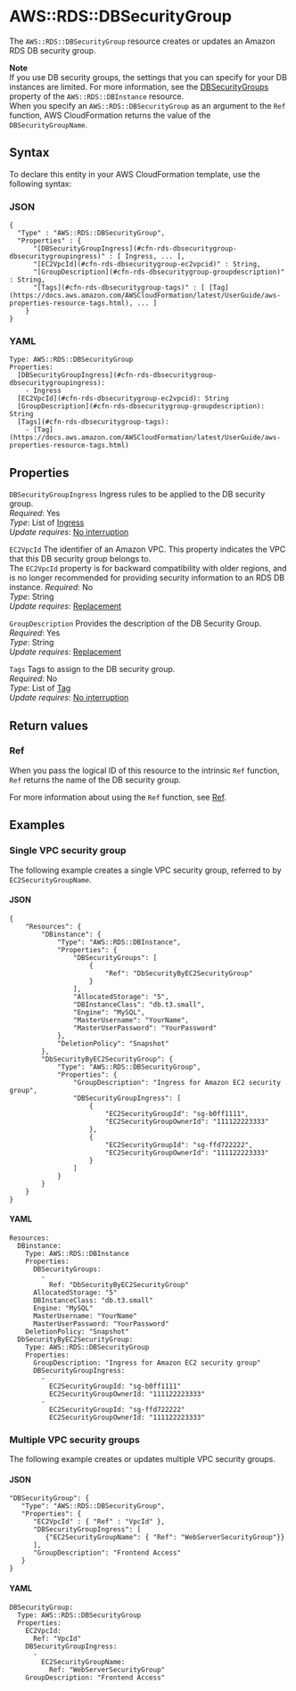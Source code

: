 # AWS::RDS::DBSecurityGroup<a name="aws-properties-rds-security-group"></a>

The `AWS::RDS::DBSecurityGroup` resource creates or updates an Amazon RDS DB security group\.

**Note**  
 If you use DB security groups, the settings that you can specify for your DB instances are limited\. For more information, see the [DBSecurityGroups](https://docs.aws.amazon.com/AWSCloudFormation/latest/UserGuide/aws-properties-rds-database-instance.html#cfn-rds-dbinstance-dbsecuritygroups) property of the `AWS::RDS::DBInstance` resource\.  
 When you specify an `AWS::RDS::DBSecurityGroup` as an argument to the `Ref` function, AWS CloudFormation returns the value of the `DBSecurityGroupName`\.

## Syntax<a name="aws-properties-rds-security-group-syntax"></a>

To declare this entity in your AWS CloudFormation template, use the following syntax:

### JSON<a name="aws-properties-rds-security-group-syntax.json"></a>

```
{
  "Type" : "AWS::RDS::DBSecurityGroup",
  "Properties" : {
      "[DBSecurityGroupIngress](#cfn-rds-dbsecuritygroup-dbsecuritygroupingress)" : [ Ingress, ... ],
      "[EC2VpcId](#cfn-rds-dbsecuritygroup-ec2vpcid)" : String,
      "[GroupDescription](#cfn-rds-dbsecuritygroup-groupdescription)" : String,
      "[Tags](#cfn-rds-dbsecuritygroup-tags)" : [ [Tag](https://docs.aws.amazon.com/AWSCloudFormation/latest/UserGuide/aws-properties-resource-tags.html), ... ]
    }
}
```

### YAML<a name="aws-properties-rds-security-group-syntax.yaml"></a>

```
Type: AWS::RDS::DBSecurityGroup
Properties: 
  [DBSecurityGroupIngress](#cfn-rds-dbsecuritygroup-dbsecuritygroupingress): 
    - Ingress
  [EC2VpcId](#cfn-rds-dbsecuritygroup-ec2vpcid): String
  [GroupDescription](#cfn-rds-dbsecuritygroup-groupdescription): String
  [Tags](#cfn-rds-dbsecuritygroup-tags): 
    - [Tag](https://docs.aws.amazon.com/AWSCloudFormation/latest/UserGuide/aws-properties-resource-tags.html)
```

## Properties<a name="aws-properties-rds-security-group-properties"></a>

`DBSecurityGroupIngress`  <a name="cfn-rds-dbsecuritygroup-dbsecuritygroupingress"></a>
Ingress rules to be applied to the DB security group\.  
*Required*: Yes  
*Type*: List of [Ingress](aws-properties-rds-security-group-rule.md)  
*Update requires*: [No interruption](https://docs.aws.amazon.com/AWSCloudFormation/latest/UserGuide/using-cfn-updating-stacks-update-behaviors.html#update-no-interrupt)

`EC2VpcId`  <a name="cfn-rds-dbsecuritygroup-ec2vpcid"></a>
The identifier of an Amazon VPC\. This property indicates the VPC that this DB security group belongs to\.  
The `EC2VpcId` property is for backward compatibility with older regions, and is no longer recommended for providing security information to an RDS DB instance\.
*Required*: No  
*Type*: String  
*Update requires*: [Replacement](https://docs.aws.amazon.com/AWSCloudFormation/latest/UserGuide/using-cfn-updating-stacks-update-behaviors.html#update-replacement)

`GroupDescription`  <a name="cfn-rds-dbsecuritygroup-groupdescription"></a>
Provides the description of the DB Security Group\.  
*Required*: Yes  
*Type*: String  
*Update requires*: [Replacement](https://docs.aws.amazon.com/AWSCloudFormation/latest/UserGuide/using-cfn-updating-stacks-update-behaviors.html#update-replacement)

`Tags`  <a name="cfn-rds-dbsecuritygroup-tags"></a>
Tags to assign to the DB security group\.  
*Required*: No  
*Type*: List of [Tag](https://docs.aws.amazon.com/AWSCloudFormation/latest/UserGuide/aws-properties-resource-tags.html)  
*Update requires*: [No interruption](https://docs.aws.amazon.com/AWSCloudFormation/latest/UserGuide/using-cfn-updating-stacks-update-behaviors.html#update-no-interrupt)

## Return values<a name="aws-properties-rds-security-group-return-values"></a>

### Ref<a name="aws-properties-rds-security-group-return-values-ref"></a>

 When you pass the logical ID of this resource to the intrinsic `Ref` function, `Ref` returns the name of the DB security group\.

For more information about using the `Ref` function, see [Ref](https://docs.aws.amazon.com/AWSCloudFormation/latest/UserGuide/intrinsic-function-reference-ref.html)\.

## Examples<a name="aws-properties-rds-security-group--examples"></a>

### Single VPC security group<a name="aws-properties-rds-security-group--examples--Single_VPC_security_group"></a>

The following example creates a single VPC security group, referred to by `EC2SecurityGroupName`\. 

#### JSON<a name="aws-properties-rds-security-group--examples--Single_VPC_security_group--json"></a>

```
{
    "Resources": {
        "DBinstance": {
            "Type": "AWS::RDS::DBInstance",
            "Properties": {
                "DBSecurityGroups": [
                    {
                        "Ref": "DbSecurityByEC2SecurityGroup"
                    }
                ],
                "AllocatedStorage": "5",
                "DBInstanceClass": "db.t3.small",
                "Engine": "MySQL",
                "MasterUsername": "YourName",
                "MasterUserPassword": "YourPassword"
            },
            "DeletionPolicy": "Snapshot"
        },
        "DbSecurityByEC2SecurityGroup": {
            "Type": "AWS::RDS::DBSecurityGroup",
            "Properties": {
                "GroupDescription": "Ingress for Amazon EC2 security group",
                "DBSecurityGroupIngress": [
                    {
                        "EC2SecurityGroupId": "sg-b0ff1111",
                        "EC2SecurityGroupOwnerId": "111122223333"
                    },
                    {
                        "EC2SecurityGroupId": "sg-ffd722222",
                        "EC2SecurityGroupOwnerId": "111122223333"
                    }
                ]
            }
        }
    }
}
```

#### YAML<a name="aws-properties-rds-security-group--examples--Single_VPC_security_group--yaml"></a>

```
Resources: 
  DBinstance: 
    Type: AWS::RDS::DBInstance
    Properties: 
      DBSecurityGroups: 
        - 
          Ref: "DbSecurityByEC2SecurityGroup"
      AllocatedStorage: "5"
      DBInstanceClass: "db.t3.small"
      Engine: "MySQL"
      MasterUsername: "YourName"
      MasterUserPassword: "YourPassword"
    DeletionPolicy: "Snapshot"
  DbSecurityByEC2SecurityGroup: 
    Type: AWS::RDS::DBSecurityGroup
    Properties: 
      GroupDescription: "Ingress for Amazon EC2 security group"
      DBSecurityGroupIngress: 
        - 
          EC2SecurityGroupId: "sg-b0ff1111"
          EC2SecurityGroupOwnerId: "111122223333"
        - 
          EC2SecurityGroupId: "sg-ffd722222"
          EC2SecurityGroupOwnerId: "111122223333"
```

### Multiple VPC security groups<a name="aws-properties-rds-security-group--examples--Multiple_VPC_security_groups"></a>

The following example creates or updates multiple VPC security groups\. 

#### JSON<a name="aws-properties-rds-security-group--examples--Multiple_VPC_security_groups--json"></a>

```
"DBSecurityGroup": {
   "Type": "AWS::RDS::DBSecurityGroup",
   "Properties": {
      "EC2VpcId" : { "Ref" : "VpcId" },
      "DBSecurityGroupIngress": [
         {"EC2SecurityGroupName": { "Ref": "WebServerSecurityGroup"}}
      ],
      "GroupDescription": "Frontend Access"
   }
}
```

#### YAML<a name="aws-properties-rds-security-group--examples--Multiple_VPC_security_groups--yaml"></a>

```
DBSecurityGroup: 
  Type: AWS::RDS::DBSecurityGroup
  Properties: 
    EC2VpcId: 
      Ref: "VpcId"
    DBSecurityGroupIngress: 
      - 
        EC2SecurityGroupName: 
          Ref: "WebServerSecurityGroup"
    GroupDescription: "Frontend Access"
```